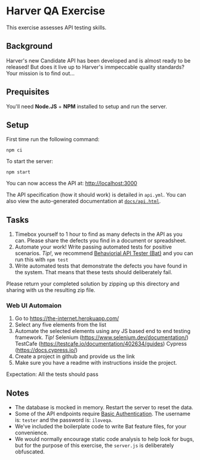Harver QA Exercise
========================

This exercise assesses API testing skills.

## Background

Harver's new Candidate API has been developed and is almost ready to be released!
But does it live up to Harver's immpeccable quality standards? Your mission is to find out...

## Prequisites

You'll need **Node.JS** + **NPM** installed to setup and run the server.

## Setup

First time run the following command:

`npm ci`

To start the server:

`npm start`

You can now access the API at: [http://localhost:3000](http://localhost:3000)

The API specification (how it should work) is detailed in `api.yml`. You can also view the auto-generated documentation
at [`docs/api.html`](file:docs/api.html).

## Tasks

1. Timebox yourself to 1 hour to find as many defects in the API as you can. Please share the defects you find in a document or spreadsheet.
2. Automate your work! Write passing automated tests for positive scenarios. *Tip!*, we recommend
[Behaviorial API Tester (Bat)](https://github.com/harver-engineering/bat) and you can run this with `npm test`
3. Write automated tests that demonstrate the defects you have found in the system. That means that these tests should deliberately fail.

Please return your completed solution by zipping up this directory and sharing with us the resulting zip file.

### Web UI Automaion

1. Go to https://the-internet.herokuapp.com/
2. Select any five elements from the list
3. Automate the selected elements using any JS based end to end testing framework.
 *Tip!* 
 Selenium (https://www.selenium.dev/documentation/)
 TestCafe (https://testcafe.io/documentation/402634/guides)
 Cypress (https://docs.cypress.io/)
4. Create a project in github and provide us the link
5. Make sure you have a readme with instructions inside the project.

Expectation: All the tests should pass


## Notes

* The database is mocked in memory. Restart the server to reset the data.
* Some of the API endpoints require [Basic Authentication](https://swagger.io/docs/specification/authentication/basic-authentication/).
  The username is: `tester` and the password is: `iloveqa`.
* We've included the boilerplate code to write Bat feature files, for your convenience.
* We would normally encourage static code analysis to help look for bugs, but for the purpose of this
  exercise, the `server.js` is deliberately obfuscated.